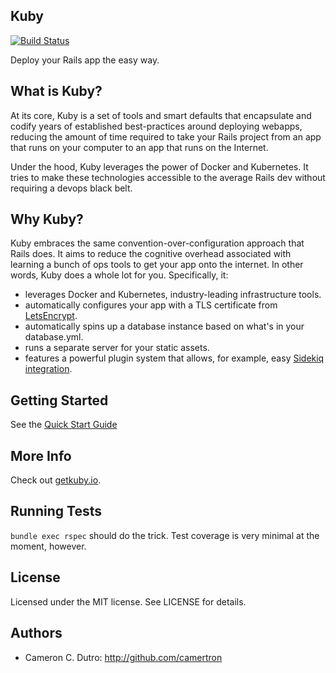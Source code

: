 ## Kuby

[![Build Status](https://travis-ci.com/getkuby/kuby-core.svg?branch=master)](https://travis-ci.com/getkuby/kuby-core)

Deploy your Rails app the easy way.

## What is Kuby?

At its core, Kuby is a set of tools and smart defaults that encapsulate and codify years of established best-practices around deploying webapps, reducing the amount of time required to take your Rails project from an app that runs on your computer to an app that runs on the Internet.

Under the hood, Kuby leverages the power of Docker and Kubernetes. It tries to make these technologies accessible to the average Rails dev without requiring a devops black belt.

## Why Kuby?

Kuby embraces the same convention-over-configuration approach that Rails does. It aims to reduce the cognitive overhead associated with learning a bunch of ops tools to get your app onto the internet. In other words, Kuby does a whole lot for you. Specifically, it:

* leverages Docker and Kubernetes, industry-leading infrastructure tools.
* automatically configures your app with a TLS certificate from [LetsEncrypt](https://letsencrypt.org/).
* automatically spins up a database instance based on what's in your database.yml.
* runs a separate server for your static assets.
* features a powerful plugin system that allows, for example, easy [Sidekiq integration](https://github.com/getkuby/kuby-sidekiq).

## Getting Started

See the [Quick Start Guide](https://getkuby.io/docs)

## More Info

Check out [getkuby.io](https://getkuby.io).

## Running Tests

`bundle exec rspec` should do the trick. Test coverage is very minimal at the moment, however.

## License

Licensed under the MIT license. See LICENSE for details.

## Authors

* Cameron C. Dutro: http://github.com/camertron
